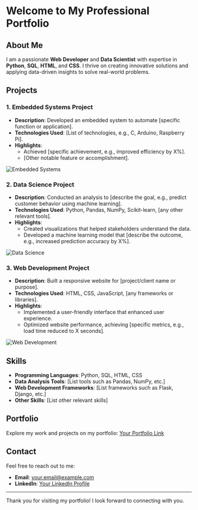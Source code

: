 # Welcome to My Professional Portfolio

## About Me

I am a passionate **Web Developer** and **Data Scientist** with expertise in **Python**, **SQL**, **HTML**, and **CSS**. I thrive on creating innovative solutions and applying data-driven insights to solve real-world problems.

## Projects

### 1. Embedded Systems Project
- **Description**: Developed an embedded system to automate [specific function or application].
- **Technologies Used**: [List of technologies, e.g., C, Arduino, Raspberry Pi].
- **Highlights**:
  - Achieved [specific achievement, e.g., improved efficiency by X%].
  - [Other notable feature or accomplishment].

![Embedded Systems](path/to/embedded_systems_image.jpg)

### 2. Data Science Project
- **Description**: Conducted an analysis to [describe the goal, e.g., predict customer behavior using machine learning].
- **Technologies Used**: Python, Pandas, NumPy, Scikit-learn, [any other relevant tools].
- **Highlights**:
  - Created visualizations that helped stakeholders understand the data.
  - Developed a machine learning model that [describe the outcome, e.g., increased prediction accuracy by X%].

![Data Science](path/to/data_science_image.jpg)

### 3. Web Development Project
- **Description**: Built a responsive website for [project/client name or purpose].
- **Technologies Used**: HTML, CSS, JavaScript, [any frameworks or libraries].
- **Highlights**:
  - Implemented a user-friendly interface that enhanced user experience.
  - Optimized website performance, achieving [specific metrics, e.g., load time reduced to X seconds].

![Web Development](path/to/web_development_image.jpg)

## Skills
- **Programming Languages**: Python, SQL, HTML, CSS
- **Data Analysis Tools**: [List tools such as Pandas, NumPy, etc.]
- **Web Development Frameworks**: [List frameworks such as Flask, Django, etc.]
- **Other Skills**: [List other relevant skills]

## Portfolio

Explore my work and projects on my portfolio: [Your Portfolio Link](https://yourportfolio.com)

## Contact

Feel free to reach out to me:

- **Email**: [your.email@example.com](mailto:your.email@example.com)
- **LinkedIn**: [Your LinkedIn Profile](https://www.linkedin.com/in/yourprofile)

---

Thank you for visiting my portfolio! I look forward to connecting with you.
